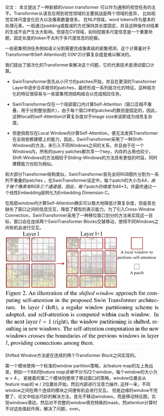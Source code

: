 
论文：
本文提出了一种新颖的vision transformer 可以作为通用的视觉任务的主干。Transformer从语言应用到视觉领域的主要挑战是两个领域的差异， 比如视觉实体尺度变化巨大以及像素数量很多。
在NLP领域，word tokens作为基本的处理元素，一般通过padding或裁减的方式保持其长度固定，并且这种操作对结果的生成不会产生太大影响。但是在CV领域，如何挖掘多尺度信息是一个重要命题，固定长度的token不太利于多尺度信息的挖掘。

一些密集预测任务例如语义分割需要完成像素级的密集预测，这个计算量对于Transformer中Self-Attention的 O(N^2)计算复杂度是难以解决的。

我们提出了层次化的Transformer来解决这个问题，它的代表技术是滑动窗口计算。

- SwinTransformer首先从小尺寸的patches开始，并且在更深的Transformer Layer中逐步合并相邻的patches，最终形成一系列层次化的特征。这种层次化的特征很容易与一些密集预测结构结合以完成相应任务。
  

- SwinTransformer仅在一个局部窗口内计算Self-Attention（窗口互相不重叠，用于分割整张图片），由于每个窗口中的patches的数目是固定的，因此，这种local的self-Attention计算复杂度对于image size来说即成为线性复杂度。
  

- 但是倘若仅在Local Window内计算Self-Attention，便无法发挥Transformer在全局依赖建模上的能力，因此，SwinTransformer采用了一种Shift-Windows的方法，来引入不同Windows之间的关系，并且由于在一个Windows内，所有的query patches都共享一个key，内存的占用也较少，Shift-Windows的方法相较于Sliding-Windows的方法具有更低的时延，同时建模能力也较为相似。 

和大部分Transformer结构类似，SwinTransformer首先会将RGB图片分割为一系列不重叠的patches 。在SwinTransformer设定中，每个patch的大小为4*4，由于每个像素有RGB三个通道值，因此，每个patch的维度为4*4*3，并最终通过一个线性Embedding层转化为Embedding Dimension C。 


在局部window内计算Self-Attention确实可以极大地降低计算复杂度，但是其也缺失了窗口之间的信息交互，降低了模型的表示能力。为了引入Cross-Window Connection，SwinTransformer采用了一种移位窗口划分的方法来实现这一目标，窗口会在连续两个SwinTransformer Blocks交替移动，使得不同Windows之间有机会进行交互。 
![](.swin-transformer笔记_images/119f93a1.png)

Shifted Window方法是在连续的两个Transformer Block之间实现的。

第一个模块使用一个标准的window partition策略，从feature map的左上角出发，例如一个8*8的feature map会被平分为2*2个window，每个window的大小为w = 4 。
紧接着的第二个模块则使用了移动窗口的策略，window位置会从feature map的 w / 2位置处开始，然后内部进行注意力操作, 这样一来，不同window之间在两个连续的模块之间便有机会进行交互。 但是边缘的window不完整了，论文中给出巧妙的解决方法，首先不移动windows，而是移动特征图，实现windows滑动，然后对不完整的window填充特殊的mask，然attention计算时不对这些值起作用，解决了问题，over。
